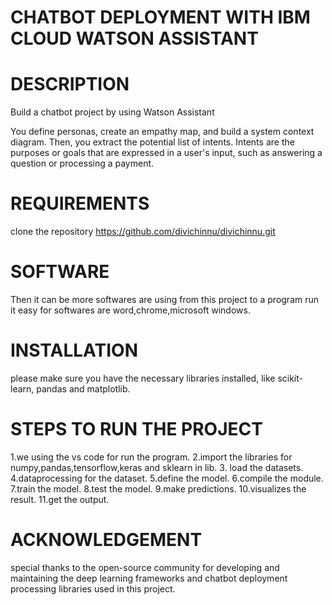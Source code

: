 # CHATBOT DEPLOYMENT WITH IBM CLOUD WATSON ASSISTANT

# DESCRIPTION

 Build a chatbot project by using Watson Assistant
 
You define personas, create an empathy map, and build a system context diagram. Then, you extract the potential list of intents. Intents are the purposes or goals that are expressed in a user's input, such as answering a question or processing a payment.

 # REQUIREMENTS 

  clone the repository
   https://github.com/divichinnu/divichinnu.git

  # SOFTWARE

   Then it can be more softwares are using from this project to a program run it easy for softwares are word,chrome,microsoft windows.

  # INSTALLATION

  please make sure you have the necessary libraries installed, like scikit-learn, pandas and matplotlib.

  # STEPS TO RUN THE PROJECT
1.we using the vs code for run the program.
2.import the libraries for numpy,pandas,tensorflow,keras and sklearn in lib.
3. load the datasets.
4.dataprocessing for the dataset.
5.define the model.
6.compile the module.
7.train the model.
8.test the model.
9.make predictions.
10.visualizes the result.
11.get the output.

   # ACKNOWLEDGEMENT

   special thanks to the open-source community for developing and maintaining the deep learning frameworks and chatbot deployment processing libraries used in this project.
